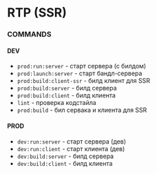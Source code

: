 # RTP (SSR)

### COMMANDS

#### DEV
* `prod:run:server` - старт сервера (с билдом)
* `prod:launch:server` - старт бандл-сервера
* `prod:build:client-ssr` - билд клиент для SSR
* `prod:build:server` - билд сервера
* `prod:build:client` - билд клиента
* `lint` - проверка кодстайла
* `prod:build` - бил сервака и клиента для SSR


#### PROD

* `dev:run:server` - старт сервера (дев)
* `dev:run:client` - старт клиента (дев)
* `dev:build:server` - билд сервера
* `dev:build:client` - билд клиента


